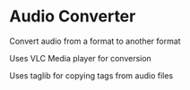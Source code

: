 # Audio Converter

Convert audio from a format to another format

Uses VLC Media player for conversion

Uses taglib for copying tags from audio files
